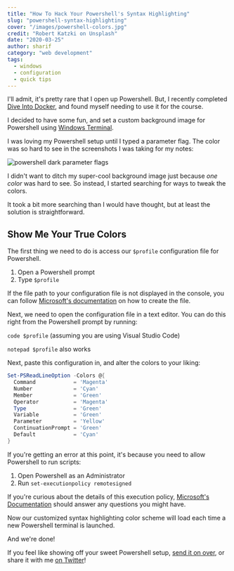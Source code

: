 ```yaml
---
title: "How To Hack Your Powershell's Syntax Highlighting"
slug: "powershell-syntax-highlighting"
cover: "/images/powershell-colors.jpg"
credit: "Robert Katzki on Unsplash"
date: "2020-03-25"
author: sharif
category: "web development"
tags:
  - windows
  - configuration
  - quick tips
---
```


I'll admit, it's pretty rare that I open up Powershell. But, I recently completed [Dive Into Docker](https://diveintodocker.com/), and found myself needing to use it for the course.

I decided to have some fun, and set a custom background image for Powershell using [Windows Terminal](https://www.microsoft.com/en-us/p/windows-terminal-preview/9n0dx20hk701?activetab=pivot:overviewtab).

I was loving my Powershell setup until I typed a parameter flag. The color was so hard to see in the screenshots I was taking for my notes:

![powershell dark parameter flags](/images/ps-screenshot.png)

I didn't want to ditch my super-cool background image just because _one color_ was hard to see. So instead, I started searching for ways to tweak the colors.

It took a bit more searching than I would have thought, but at least the solution is straightforward.

## Show Me Your True Colors

The first thing we need to do is access our `$profile` configuration file for Powershell.

1. Open a Powershell prompt
2. Type `$profile`

If the file path to your configuration file is not displayed in the console, you can follow [Microsoft's documentation](https://docs.microsoft.com/en-us/powershell/module/microsoft.powershell.core/about/about_profiles?view=powershell-7#how-to-create-a-profile) on how to create the file.

Next, we need to open the configuration file in a text editor. You can do this right from the Powershell prompt by running:

`code $profile` (assuming you are using Visual Studio Code)

`notepad $profile` also works

Next, paste this configuration in, and alter the colors to your liking:

```powershell
Set-PSReadLineOption -Colors @{
  Command            = 'Magenta'
  Number             = 'Cyan'
  Member             = 'Green'
  Operator           = 'Magenta'
  Type               = 'Green'
  Variable           = 'Green'
  Parameter          = 'Yellow'
  ContinuationPrompt = 'Green'
  Default            = 'Cyan'
}
```

If you're getting an error at this point, it's because you need to allow Powershell to run scripts:

1. Open Powershell as an Administrator
2. Run `set-executionpolicy remotesigned`

If you're curious about the details of this execution policy, [Microsoft's Documentation](https://docs.microsoft.com/en-us/powershell/module/microsoft.powershell.core/about/about_execution_policies?view=powershell-7#remotesigned) should answer any questions you might have.

Now our customized syntax highlighting color scheme will load each time a new Powershell terminal is launched.

And we're done!

If you feel like showing off your sweet Powershell setup, [send it on over](mailto:whistle@theengine.tech), or share it with me [on Twitter](https://twitter.com/sharifElkassed)!
